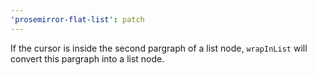 ```yaml
---
'prosemirror-flat-list': patch
---
```


If the cursor is inside the second pargraph of a list node, `wrapInList` will convert this pargraph into a list node.
